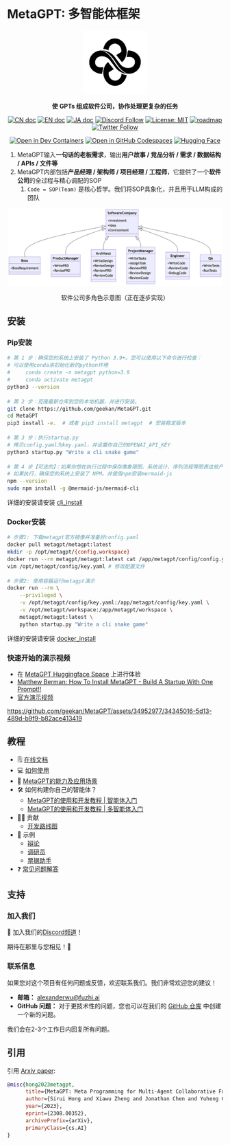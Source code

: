 # MetaGPT: 多智能体框架

<p align="center">
<a href=""><img src="resources/MetaGPT-new-log.png" alt="MetaGPT logo: 使 GPT 以软件公司的形式工作，协作处理更复杂的任务" width="150px"></a>
</p>

<p align="center">
<b>使 GPTs 组成软件公司，协作处理更复杂的任务</b>
</p>

<p align="center">
<a href="docs/README_CN.md"><img src="https://img.shields.io/badge/文档-中文版-blue.svg" alt="CN doc"></a>
<a href="README.md"><img src="https://img.shields.io/badge/document-English-blue.svg" alt="EN doc"></a>
<a href="docs/README_JA.md"><img src="https://img.shields.io/badge/ドキュメント-日本語-blue.svg" alt="JA doc"></a>
<a href="https://discord.gg/DYn29wFk9z"><img src="https://dcbadge.vercel.app/api/server/DYn29wFk9z?style=flat" alt="Discord Follow"></a>
<a href="https://opensource.org/licenses/MIT"><img src="https://img.shields.io/badge/License-MIT-blue.svg" alt="License: MIT"></a>
<a href="docs/ROADMAP.md"><img src="https://img.shields.io/badge/ROADMAP-路线图-blue" alt="roadmap"></a>
<a href="https://twitter.com/MetaGPT_"><img src="https://img.shields.io/twitter/follow/MetaGPT?style=social" alt="Twitter Follow"></a>
</p>

<p align="center">
   <a href="https://vscode.dev/redirect?url=vscode://ms-vscode-remote.remote-containers/cloneInVolume?url=https://github.com/geekan/MetaGPT"><img src="https://img.shields.io/static/v1?label=Dev%20Containers&message=Open&color=blue&logo=visualstudiocode" alt="Open in Dev Containers"></a>
   <a href="https://codespaces.new/geekan/MetaGPT"><img src="https://img.shields.io/badge/Github_Codespace-Open-blue?logo=github" alt="Open in GitHub Codespaces"></a>
   <a href="https://huggingface.co/spaces/deepwisdom/MetaGPT" target="_blank"><img alt="Hugging Face" src="https://img.shields.io/badge/%F0%9F%A4%97%20-Hugging%20Face-blue?color=blue&logoColor=white" /></a>
</p>

1. MetaGPT输入**一句话的老板需求**，输出**用户故事 / 竞品分析 / 需求 / 数据结构 / APIs / 文件等**
2. MetaGPT内部包括**产品经理 / 架构师 / 项目经理 / 工程师**，它提供了一个**软件公司**的全过程与精心调配的SOP
   1. `Code = SOP(Team)` 是核心哲学。我们将SOP具象化，并且用于LLM构成的团队

![一个完全由大语言模型角色构成的软件公司](resources/software_company_cd.jpeg)

<p align="center">软件公司多角色示意图（正在逐步实现）</p>

## 安装
### Pip安装

```bash
# 第 1 步：确保您的系统上安装了 Python 3.9+。您可以使用以下命令进行检查：
# 可以使用conda来初始化新的python环境
#     conda create -n metagpt python=3.9
#     conda activate metagpt
python3 --version

# 第 2 步：克隆最新仓库到您的本地机器，并进行安装。
git clone https://github.com/geekan/MetaGPT.git
cd MetaGPT
pip3 install -e.  # 或者 pip3 install metagpt  # 安装稳定版本

# 第 3 步：执行startup.py
# 拷贝config.yaml为key.yaml，并设置你自己的OPENAI_API_KEY
python3 startup.py "Write a cli snake game"

# 第 4 步【可选的】：如果你想在执行过程中保存像象限图、系统设计、序列流程等图表这些产物，可以在第3步前执行该步骤。默认的，框架做了兼容，在不执行该步的情况下，也可以完整跑完整个流程。
# 如果执行，确保您的系统上安装了 NPM。并使用npm安装mermaid-js
npm --version
sudo npm install -g @mermaid-js/mermaid-cli
```

详细的安装请安装 [cli_install](https://docs.deepwisdom.ai/guide/get_started/installation.html#install-stable-version)

### Docker安装

```bash
# 步骤1: 下载metagpt官方镜像并准备好config.yaml
docker pull metagpt/metagpt:latest
mkdir -p /opt/metagpt/{config,workspace}
docker run --rm metagpt/metagpt:latest cat /app/metagpt/config/config.yaml > /opt/metagpt/config/key.yaml
vim /opt/metagpt/config/key.yaml # 修改配置文件

# 步骤2: 使用容器运行metagpt演示
docker run --rm \
    --privileged \
    -v /opt/metagpt/config/key.yaml:/app/metagpt/config/key.yaml \
    -v /opt/metagpt/workspace:/app/metagpt/workspace \
    metagpt/metagpt:latest \
    python startup.py "Write a cli snake game"
```

详细的安装请安装 [docker_install](https://docs.deepwisdom.ai/zhcn/guide/get_started/installation.html#%E4%BD%BF%E7%94%A8docker%E5%AE%89%E8%A3%85)

### 快速开始的演示视频
- 在 [MetaGPT Huggingface Space](https://huggingface.co/spaces/deepwisdom/MetaGPT) 上进行体验
- [Matthew Berman: How To Install MetaGPT - Build A Startup With One Prompt!!](https://youtu.be/uT75J_KG_aY)
- [官方演示视频](https://github.com/geekan/MetaGPT/assets/2707039/5e8c1062-8c35-440f-bb20-2b0320f8d27d)

https://github.com/geekan/MetaGPT/assets/34952977/34345016-5d13-489d-b9f9-b82ace413419

## 教程
- 🗒 [在线文档](https://docs.deepwisdom.ai/zhcn/)
- 💻 [如何使用](https://docs.deepwisdom.ai/zhcn/guide/get_started/quickstart.html)  
- 🔎 [MetaGPT的能力及应用场景](https://docs.deepwisdom.ai/zhcn/guide/get_started/introduction.html)
- 🛠 如何构建你自己的智能体？
  - [MetaGPT的使用和开发教程 | 智能体入门](https://docs.deepwisdom.ai/zhcn/guide/tutorials/agent_101.html)
  - [MetaGPT的使用和开发教程 | 多智能体入门](https://docs.deepwisdom.ai/zhcn/guide/tutorials/multi_agent_101.html)
- 🧑‍💻 贡献
  - [开发路线图](ROADMAP.md)
- 🔖 示例
  - [辩论](https://docs.deepwisdom.ai/zhcn/guide/use_cases/multi_agent/debate.html)
  - [调研员](https://docs.deepwisdom.ai/zhcn/guide/use_cases/agent/researcher.html)
  - [票据助手](https://docs.deepwisdom.ai/zhcn/guide/use_cases/agent/receipt_assistant.html)
- ❓ [常见问题解答](https://docs.deepwisdom.ai/zhcn/guide/faq.html)

## 支持

### 加入我们

📢 加入我们的[Discord频道](https://discord.gg/ZRHeExS6xv)！

期待在那里与您相见！🎉

### 联系信息

如果您对这个项目有任何问题或反馈，欢迎联系我们。我们非常欢迎您的建议！

- **邮箱：** alexanderwu@fuzhi.ai
- **GitHub 问题：** 对于更技术性的问题，您也可以在我们的 [GitHub 仓库](https://github.com/geekan/metagpt/issues) 中创建一个新的问题。

我们会在2-3个工作日内回复所有问题。

## 引用

引用 [Arxiv paper](https://arxiv.org/abs/2308.00352):

```bibtex
@misc{hong2023metagpt,
      title={MetaGPT: Meta Programming for Multi-Agent Collaborative Framework},
      author={Sirui Hong and Xiawu Zheng and Jonathan Chen and Yuheng Cheng and Jinlin Wang and Ceyao Zhang and Zili Wang and Steven Ka Shing Yau and Zijuan Lin and Liyang Zhou and Chenyu Ran and Lingfeng Xiao and Chenglin Wu},
      year={2023},
      eprint={2308.00352},
      archivePrefix={arXiv},
      primaryClass={cs.AI}
}
```

